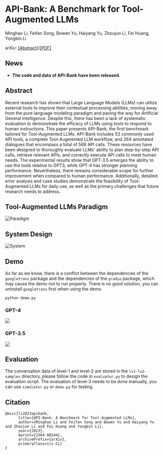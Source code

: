 # API-Bank: A Benchmark for Tool-Augmented LLMs
Minghao Li, Feifan Song, Bowen Yu, Haiyang Yu, Zhoujun Li, Fei Huang, Yongbin Li

arXiv: [[Abstract]](https://arxiv.org/abs/2304.08244)/[[PDF]](https://arxiv.org/pdf/2304.08244.pdf)
<!-- PDF: [API-Bank-arxiv-version.pdf](API-Bank-arxiv-version.pdf)
 -->


## News
- **The code and data of API-Bank have been released.**
 
## Abstract

Recent research has shown that Large Language Models (LLMs) can utilize external tools to improve their contextual processing abilities, moving away from the pure language modeling paradigm and paving the way for Artificial General Intelligence. Despite this, there has been a lack of systematic evaluation to demonstrate the efficacy of LLMs using tools to respond to human instructions. This paper presents API-Bank, the first benchmark tailored for Tool-Augmented LLMs. API-Bank includes 53 commonly used API tools, a complete Tool-Augmented LLM workflow, and 264 annotated dialogues that encompass a total of 568 API calls. These resources have been designed to thoroughly evaluate LLMs' ability to plan step-by-step API calls, retrieve relevant APIs, and correctly execute API calls to meet human needs. The experimental results show that GPT-3.5 emerges the ability to use the tools relative to GPT3, while GPT-4 has stronger planning performance. Nevertheless, there remains considerable scope for further improvement when compared to human performance. Additionally, detailed error analysis and case studies demonstrate the feasibility of Tool-Augmented LLMs for daily use, as well as the primary challenges that future research needs to address.

## Tool-Augmented LLMs Paradigm

![Paradigm](figures/flowchart.png)

## System Design

![System](figures/system.png)

## Demo
As far as we know, there is a conflict between the dependencies of the `googletrans` package and the dependencies of the `gradio` package, which may cause the demo not to run properly. There is no good solution, you can uninstall `googletrans` first when using the demo.

```
python demo.py
```

### GPT-4

![](gpt-4-demo.gif)

### GPT-3.5
![](gpt-3.5-demo.gif)


## Evaluation

The conversation data of level-1 and level-2 are stored in the `lv1-lv2-samples` directory, please follow the code in `evaluator.py` to design the evaluation script.
The evaluation of level-3 needs to be done manually, you can use `simulator.py` or `demo.py` for testing.



## Citation

```
@misc{li2023apibank,
      title={API-Bank: A Benchmark for Tool-Augmented LLMs}, 
      author={Minghao Li and Feifan Song and Bowen Yu and Haiyang Yu and Zhoujun Li and Fei Huang and Yongbin Li},
      year={2023},
      eprint={2304.08244},
      archivePrefix={arXiv},
      primaryClass={cs.CL}
}
```

